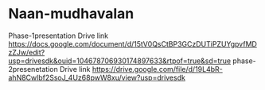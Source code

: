 # Naan-mudhavalan
Phase-1presentation
Drive link
https://docs.google.com/document/d/15tV0QsCtBP3GCzDUTiPZUYgpvfMDzZJw/edit?usp=drivesdk&ouid=104678706930174897633&rtpof=true&sd=true
phase-2presenetation
Drive link
https://drive.google.com/file/d/19L4bR-ahN8Cwlbf2SsoJ_4Uz68pwW8xu/view?usp=drivesdk



